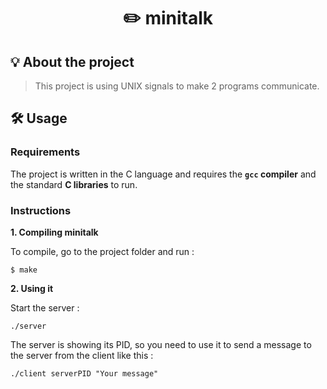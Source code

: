 <h1 align="center">
	✏️ minitalk
</h1>

## 💡 About the project

> This project is using UNIX signals to make 2 programs communicate.

## 🛠️ Usage

### Requirements

The project is written in the C language and requires the **`gcc` compiler** and the standard **C libraries** to run.

### Instructions

**1. Compiling minitalk**

To compile, go to the project folder and run :

```shell
$ make
```

**2. Using it**

Start the server :

```shell
./server
```
The server is showing its PID, so you need to use it to send a message to the server from the client like this :
```shell
./client serverPID "Your message"
```
